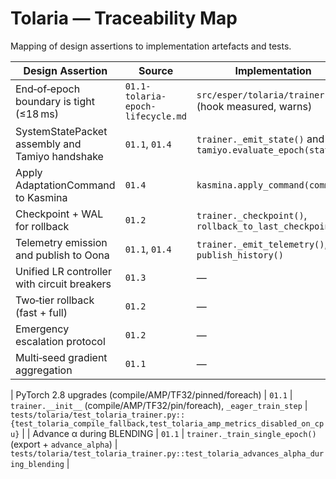 # Tolaria — Traceability Map

Mapping of design assertions to implementation artefacts and tests.

| Design Assertion | Source | Implementation | Tests |
| --- | --- | --- | --- |
| End‑of‑epoch boundary is tight (≤18 ms) | `01.1-tolaria-epoch-lifecycle.md` | `src/esper/tolaria/trainer.py` (hook measured, warns) | `tests/tolaria/test_tolaria_trainer.py` (budget check) |
| SystemStatePacket assembly and Tamiyo handshake | `01.1`, `01.4` | `trainer._emit_state()` and `tamiyo.evaluate_epoch(state)` | `tests/tolaria/test_tolaria_trainer.py` (states exist, Tamiyo stub used) |
| Apply AdaptationCommand to Kasmina | `01.4` | `kasmina.apply_command(command)` | `tests/integration/test_control_loop.py` (Kasmina probe) |
| Checkpoint + WAL for rollback | `01.2` | `trainer._checkpoint()`, `rollback_to_last_checkpoint()` | `tests/tolaria/test_tolaria_trainer.py::test_tolaria_checkpoint_and_rollback` |
| Telemetry emission and publish to Oona | `01.1`, `01.4` | `trainer._emit_telemetry()`, `publish_history()` | `tests/tolaria/test_tolaria_trainer.py::test_tolaria_publish_history_to_oona` |
| Unified LR controller with circuit breakers | `01.3` | — | — |
| Two‑tier rollback (fast + full) | `01.2` | — | — |
| Emergency escalation protocol | `01.2` | — | — |
| Multi‑seed gradient aggregation | `01.1` | — | — |

| PyTorch 2.8 upgrades (compile/AMP/TF32/pinned/foreach) | `01.1` | `trainer.__init__` (compile/AMP/TF32/pin/foreach), `_eager_train_step` | `tests/tolaria/test_tolaria_trainer.py::{test_tolaria_compile_fallback,test_tolaria_amp_metrics_disabled_on_cpu}` |
| Advance α during BLENDING | `01.1` | `trainer._train_single_epoch()` (export + `advance_alpha`) | `tests/tolaria/test_tolaria_trainer.py::test_tolaria_advances_alpha_during_blending` |
